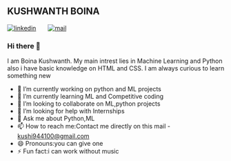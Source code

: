 KUSHWANTH BOINA
-----------------------------------------------------------------------------------------------------------------------------------------------------------------------------------
[![linkedin](https://github.com/arpit-dwivedi/arpit-dwivedi.github.io/blob/master/assets/img/Webp.net-resizeimage.png)](https://www.linkedin.com/in/kushwanth-boina-a8359b181/)&nbsp;&nbsp;&nbsp;&nbsp;&nbsp;&nbsp;&nbsp;[![mail](https://github.com/arpit-dwivedi/arpit-dwivedi/blob/master/m1.png)](mailto:kushi944100@gmail.com)

### Hi there 👋
I am Boina Kushwanth. My main intrest lies in Machine Learning and Python also i have basic knowledge on HTML and CSS. I am always curious to learn something new

- 🔭 I’m currently working on python and ML projects
- 🌱 I’m currently learning ML and Competitive coding
- 👯 I’m looking to collaborate on ML,python projects 
- 🤔 I’m looking for help with Internships
- 💬 Ask me about Python,ML
- 📫 How to reach me:Contact me directly on this mail - kushi944100@gmail.com
- 😄 Pronouns:you can give one
- ⚡ Fun fact:i can work without music
